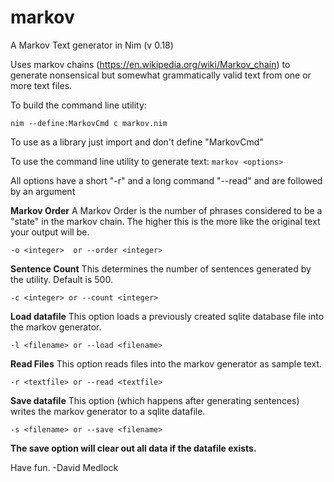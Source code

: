 # markov
A Markov Text generator in Nim (v 0.18)

Uses markov chains (https://en.wikipedia.org/wiki/Markov_chain) to generate nonsensical but somewhat grammatically valid text from one or more text files.

To build the command line utility:
```
nim --define:MarkovCmd c markov.nim
```
To use as a library just import and don't define "MarkovCmd"

To use the command line utility to generate text:
`markov <options>`

All options have a short  "-r" and a long command "--read" and are followed by an argument

**Markov Order**
A Markov Order is the number of phrases considered to be a "state" in the markov chain.  The higher this is the more like the original text your output will be.

`-o <integer>  or --order <integer>`

**Sentence Count**
This determines the number of sentences generated by the utility.  Default is 500.

`-c <integer> or --count <integer>`

**Load datafile**
This option loads a previously created sqlite database file into the markov generator.

`-l <filename> or --load <filename>`

**Read Files**
This option reads files into the markov generator as sample text.

`-r <textfile> or --read <textfile>`

**Save datafile**
This option (which happens after generating sentences) writes the markov generator to a sqlite datafile.

`-s <filename> or --save <filename>`

**The save option will clear out all data if the datafile exists.**

Have fun.
-David Medlock

